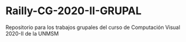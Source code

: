 # Railly-CG-2020-II-GRUPAL
Repositorio para los trabajos grupales del curso de Computación Visual 2020-II de la UNMSM
